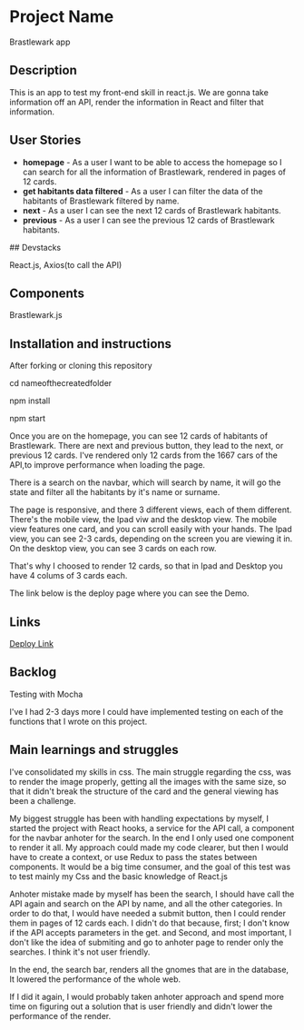 # Project Name

Brastlewark app

## Description

This is an app to test my front-end skill in react.js. We are gonna take information off an API, render the information in React and filter that information.
 
## User Stories

- **homepage** - As a user I want to be able to access the homepage so I can search for all the information of Brastlewark, rendered in pages of 12 cards. 
- **get habitants data filtered** - As a user I can filter the data of the habitants of Brastlewark filtered by name.
- **next** - As a user I can see the next 12 cards of Brastlewark habitants.
- **previous** - As a user I can see the previous 12 cards of Brastlewark habitants.

## Devstacks

React.js, Axios(to call the API)

## Components

Brastlewark.js

## Installation and instructions

After forking or cloning this repository

cd nameofthecreatedfolder

npm install

npm start

Once you are on the homepage, you can see 12 cards of habitants of Brastlewark. There are next and previous button, they lead to the next, or previous 12 cards. I've rendered only 12 cards from the 1667 cars of the API,to improve performance when loading the page.

There is a search on the navbar, which will search by name, it will go the state and filter all the habitants by it's name or surname.

The page is responsive, and there 3 different views, each of them different. There's the mobile view, the Ipad viw and the desktop view. The mobile view features one card, and you can scroll easily with your hands. The Ipad view, you can see 2-3 cards, depending on the screen you are viewing it in. On the desktop view, you can see 3 cards on each row.

That's why I choosed to render 12 cards, so that in Ipad and Desktop you have 4 colums of 3 cards each.

The link below is the deploy page where you can see the Demo.

## Links

[Deploy Link](https://brastlewark1.herokuapp.com/)

## Backlog

Testing with Mocha

I've I had 2-3 days more I could have implemented testing on each of the functions that I wrote on this project.

## Main learnings and struggles

I've consolidated my skills in css. The main struggle regarding the css, was to render the image properly, getting all the images with the same size, so that it didn't break the structure of the card and the general viewing has been a challenge.

My biggest struggle has been with handling expectations by myself, I started the project with React hooks, a service for the API call, a component for the navbar anhoter for the search. 
In the end I only used one component to render it all. My approach could made my code clearer, but then I would have to create a context, or use Redux to pass the states between components.
It would be a big time consumer, and the goal of this test was to test mainly my Css and the basic knowledge of React.js

Anhoter mistake made by myself has been the search, I should have call the API again and search on the API by name, and all the other categories. In order to do that, I would have needed a submit button, then I could render them in pages of 12 cards each. 
I didn't do that because, first; I don't know if the API accepts parameters in the get. and Second, and most important, I don't like the idea of submiting and go to anhoter page to render only the searches.
I think it's not user friendly.

In the end, the search bar, renders all the gnomes that are in the database, It lowered the performance of the whole web. 

If I did it again, I would probably taken anhoter approach and spend more time on figuring out a solution that is user friendly and didn't lower the performance of the render.